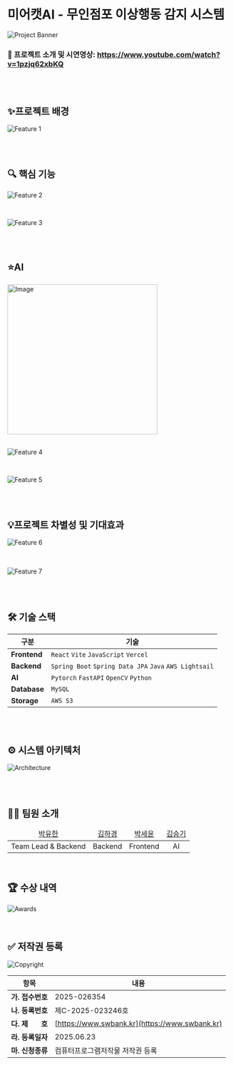 # 미어캣AI - 무인점포 이상행동 감지 시스템


![Project Banner](<https://github.com/user-attachments/assets/b3292f1a-d17d-43f5-b989-886d0b0e0d93>)


### 🎥 프로젝트 소개 및 시연영상: https://www.youtube.com/watch?v=1pzjq62xbKQ

<br>
<br>

## ✨프로젝트 배경

![Feature 1](https://github.com/user-attachments/assets/baa8cc91-0acd-4d6f-a0bf-788463f53e5b)

<br>
<br>

## 🔍 핵심 기능

![Feature 2](https://github.com/user-attachments/assets/4a979207-fd22-41fa-9a64-41081aae4e99)

<br>

![Feature 3](https://github.com/user-attachments/assets/63df5da3-41d9-4a0b-abe6-f5f3a23b178a)


<br>
<br>


## ⭐️AI
<img width="337" alt="Image" src="https://github.com/user-attachments/assets/fcb2fa48-e9bf-4243-91b4-e1dcda0dec75" />

<br>
<br>


![Feature 4](https://github.com/user-attachments/assets/88ab2fff-8ab5-4bb6-b03a-c065c5f3094f)

<br>

![Feature 5](https://github.com/user-attachments/assets/b16bad58-e121-4a5f-87f1-24f65db3cda1)

<br>
<br>

## 💡프로젝트 차별성 및 기대효과

![Feature 6](https://github.com/user-attachments/assets/293bfebb-8253-47cb-9049-961866b94b86)
<br>
<br>
<br>

![Feature 7](https://github.com/user-attachments/assets/09b29e72-85c6-4364-a7b2-e910e0c29140)


<br>
<br>

## 🛠️ 기술 스택

| 구분 | 기술 |
|---|---|
| **Frontend** | `React` `Vite` `JavaScript` `Vercel` |
| **Backend** | `Spring Boot` `Spring Data JPA` `Java` `AWS Lightsail` |
| **AI** | `Pytorch` `FastAPI` `OpenCV` `Python` |
| **Database** | `MySQL` |
| **Storage** | `AWS S3` |

<br>
<br>

## ⚙️ 시스템 아키텍처

![Architecture](https://github.com/user-attachments/assets/e14671a7-a59f-4e6f-9a3a-ffb7c54683bb)

<br>
<br>

## 🧑‍💻 팀원 소개

<table>
    <thead>
        <tr>
            <td align="center">
                <a href="https://github.com/yuhandemian">박유한</a>
            </td>
            <td align="center">
                <a href="https://github.com/hg0320">김하경</a>
            </td>
            <td align="center">
                 <a href="https://github.com/seyun0714">박세윤</a>
            </td>
            <td align="center">
                <a href="https://github.com/seunggi-k">김승기</a>
            </td>
        </tr>
    </thead>
    <tbody>
        <tr>
            <td align="center">
                Team Lead & Backend
            </td>
            <td align="center">
                Backend
            </td>
            <td align="center">
                Frontend
            </td>
            <td align="center">
                AI
            </td>
        </tr>
    </tbody>
</table>

<br>

## 🏆 수상 내역
![Awards](https://github.com/user-attachments/assets/5c5ea0da-7303-4ad2-af39-809337c2ee89)

<br>

## ✅ 저작권 등록

![Copyright](https://github.com/user-attachments/assets/ecd8aa34-d5a3-4ee3-a2c6-a2127f539481)

| 항목 | 내용 |
|------|------|
| **가. 접수번호** | 2025-026354 |
| **나. 등록번호** | 제C-2025-023246호 |
| **다. 제ㅤㅤ호** | [https://www.swbank.kr](https://www.swbank.kr) |
| **라. 등록일자** | 2025.06.23 |
| **마. 신청종류** | 컴퓨터프로그램저작물 저작권 등록 |
